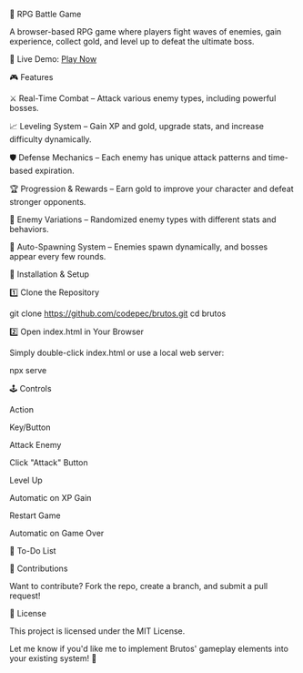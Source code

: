 🏹 RPG Battle Game

A browser-based RPG game where players fight waves of enemies, gain experience, collect gold, and level up to defeat the ultimate boss.

🔗 Live Demo: [Play Now](https://codepec.github.io/brutos/index.html)

🎮 Features

⚔️ Real-Time Combat – Attack various enemy types, including powerful bosses.

📈 Leveling System – Gain XP and gold, upgrade stats, and increase difficulty dynamically.

🛡️ Defense Mechanics – Each enemy has unique attack patterns and time-based expiration.

🏆 Progression & Rewards – Earn gold to improve your character and defeat stronger opponents.

👹 Enemy Variations – Randomized enemy types with different stats and behaviors.

🚀 Auto-Spawning System – Enemies spawn dynamically, and bosses appear every few rounds.

🚀 Installation & Setup

1️⃣ Clone the Repository

git clone https://github.com/codepec/brutos.git
cd brutos

2️⃣ Open index.html in Your Browser

Simply double-click index.html or use a local web server:

npx serve

🕹️ Controls

Action

Key/Button

Attack Enemy

Click "Attack" Button

Level Up

Automatic on XP Gain

Restart Game

Automatic on Game Over

📜 To-Do List



📌 Contributions

Want to contribute? Fork the repo, create a branch, and submit a pull request!

📜 License

This project is licensed under the MIT License.

Let me know if you'd like me to implement Brutos' gameplay elements into your existing system! 🚀